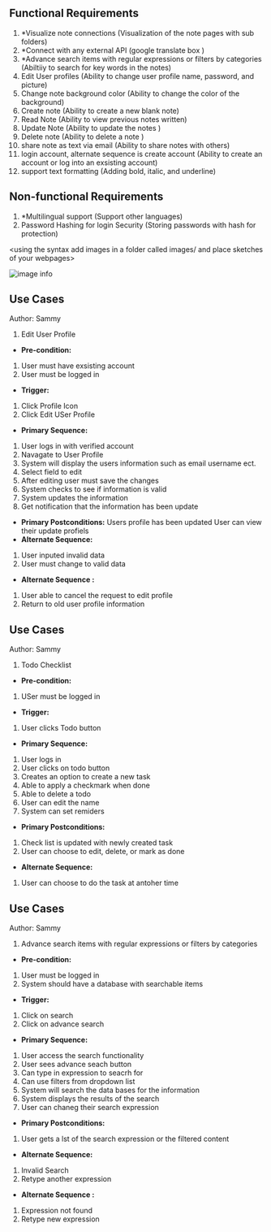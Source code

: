 

## Functional Requirements
1. *Visualize note connections (Visualization of the note pages with sub folders)
2. *Connect with any external API (google translate box )
3. *Advance search items with regular expressions or filters by categories (Abiltiiy to search for key words in the notes)
4. Edit User profiles (Ability to change user profile name, password, and picture)
5. Change note background color (Ability to change the color of the background)
6. Create note (Ability to create a new blank note)
7. Read Note (Ability to view previous notes written)
8. Update Note (Ability to update the notes )
9. Delete note (Ability to delete a note )
10. share note as text via email (Ability to share notes with others)
11. login account, alternate sequence is create account (Ability to create an account or log into an exsisting account)
12. support text formatting (Adding bold, italic, and underline)

## Non-functional Requirements
1. *Multilingual support (Support other languages)
2. Password Hashing for login Security (Storing passwords with hash for protection)

<using the syntax [](images/ui1.png) add images in a folder called images/ and place sketches of your webpages>

![image info](images/testimage.png)


## Use Cases 
Author: Sammy

1. Edit User Profile 
- **Pre-condition:** 
1) User must have exsisting account
2) User must be logged in 
- **Trigger:** 
1. Click Profile Icon
2. Click Edit USer Profile
- **Primary Sequence:**
1. User logs in with verified account
2. Navagate to User Profile
3. System will display the users information such as email username ect. 
4. Select field to edit
5. After editing user must save the changes
6. System checks to see if information is valid 
7. System updates the information
8. Get notification that the information has been update
- **Primary Postconditions:** 
Users profile has been updated
User can view their update profiels
- **Alternate Sequence:** 
1. User inputed invalid data
2. User must change to valid data
- **Alternate Sequence <optional>:** 
1. User able to cancel the request to edit profile
2. Return to old user profile information


## Use Cases 
Author: Sammy
1. Todo Checklist
- **Pre-condition:** 
1) USer must be logged in
- **Trigger:** 
1) User clicks Todo button
- **Primary Sequence:**
1. User logs in
2. User clicks on todo button
3. Creates an option to create a new task
4. Able to apply a checkmark when done
5. Able to delete a todo 
6. User can edit the name 
7. System can set remiders 
- **Primary Postconditions:** 
1) Check list is updated with newly created task 
2) User can choose to edit, delete, or mark as done
- **Alternate Sequence:** 
1. User can choose to do the task at antoher time


## Use Cases 
Author: Sammy
1. Advance search items with regular expressions or filters by categories
- **Pre-condition:** 
1) User must be logged in
2) System should have a database with searchable items
- **Trigger:** 
1) Click on search
2) Click on advance search
- **Primary Sequence:**
1. User access the search functionality
2. User sees advance seach button
3. Can type in expression to seacrh for
4. Can use filters from dropdown list
5. System will search the data bases for the information 
6. System displays the results of the search 
7. User can chaneg their search expression
- **Primary Postconditions:** 
1) User gets a lst of the search expression or the filtered content 
- **Alternate Sequence:** 
1. Invalid Search
2. Retype another expression
- **Alternate Sequence <optional>:**
1. Expression not found
2. Retype new expression



